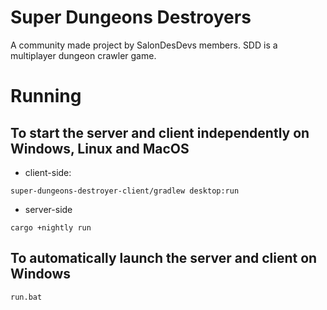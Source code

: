 # Super Dungeons Destroyers

A community made project by SalonDesDevs members.
SDD is a multiplayer dungeon crawler game.

# Running

## To start the server and client independently on Windows, Linux and MacOS

* client-side:

```
super-dungeons-destroyer-client/gradlew desktop:run
```

* server-side
```
cargo +nightly run
```

## To automatically launch the server and client on Windows

```
run.bat
```
